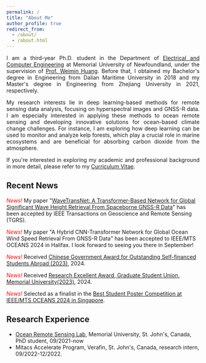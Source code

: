 ```yaml
---
permalink: /
title: "About Me"
author_profile: true
redirect_from: 
  - /about/
  - /about.html
---
```


<p style="text-align: justify;">
I am a third-year Ph.D. student in the Department of <a href='https://www.mun.ca/engineering/ece/'>Electrical and Computer Engineering</a> at Memorial University of Newfoundland, under the supervision of <a href='https://www.engr.mun.ca/~weimin/'>Prof. Weimin Huang</a>. Before that, I obtained my Bachelor's degree in Engineering from Dalian Maritime University in 2018 and my Master's degree in Engineering from Zhejiang University in 2021, respectively. 
</p>

<p style="text-align: justify;">
My research interests lie in deep learning-based methods for remote sensing data analysis, focusing on hyperspectral images and GNSS-R data. I am especially interested in applying these methods to ocean remote sensing and developing innovative solutions for ocean-based climate change challenges. For instance, I am exploring how deep learning can be used to monitor and analyze kelp forests, which play a crucial role in marine ecosystems and are beneficial for absorbing carbon dioxide from the atmosphere.
</p>

<p style="text-align: justify;">
If you're interested in exploring my academic and professional background in more detail, please refer to my <a href='https://xinqiao123.github.io/files/Xin_Qiao_CV.pdf'>Curriculum Vitae</a>.
</p>

## Recent News 

*<font color=red> News! </font>* My paper "[WaveTransNet: A Transformer-Based Network for Global Significant Wave Height Retrieval From Spaceborne GNSS-R Data](https://ieeexplore.ieee.org/document/10609433)" has been accepted by IEEE Transactions on Geoscience and Remote Sensing (TGRS). 

*<font color=red> News! </font>* My paper "A Hybrid CNN-Transformer Network for Global Ocean Wind Speed Retrieval From GNSS-R Data" has been accepted to IEEE/MTS OCEANS 2024 in Halifax. I look forward to seeing you there in September! 

*<font color=red> News! </font>* Received [Chinese Government Award for Outstanding Self-financed Students Abroad (2023)](https://en.wikipedia.org/wiki/Chinese_government_award_for_outstanding_self-financed_students_abroad), 2024.  

*<font color=red> News! </font>* Received [Research Excellent Award, Graduate Student Union, Memorial University(2023)](https://www.gsumun.ca/awards-2023-24), 2024. 

*<font color=red> News! </font>* Selected as a finalist in the [Best Student Poster Competition at IEEE/MTS OCEANS 2024 in Singapore](https://singapore24.oceansconference.org/student-poster-competition/).


## Research Experience

* [Ocean Remote Sensing Lab](https://www.mun.ca/engineering/ece/research/research-laboratories/radar-remote-sensing-laboratory-rrsl/), Memorial University, St. John's, Canada, PhD student, 09/2021-now
* Mitacs Accelerate Program, Verafin, St. John's, Canada, research intern, 09/2022-12/2022.
